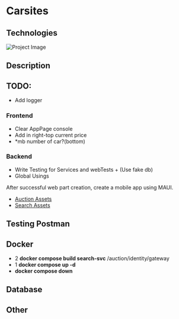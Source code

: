 # Carsites
<!--
[![license](https://img.shields.io/github/license/dj-nitehawk/FastEndpoints?color=blue&label=license&logo=Github&style=flat-square)](https://github.com/dj-nitehawk/FastEndpoints/blob/master/README.md) 
[![nuget](https://img.shields.io/nuget/v/FastEndpoints?label=version&logo=NuGet&style=flat-square)](https://www.nuget.org/packages/FastEndpoints) 
[![tests](https://img.shields.io/azure-devops/tests/RyanGunner/FastEndpoints/7?color=blue&label=tests&logo=Azure%20DevOps&style=flat-square)](https://dev.azure.com/RyanGunner/FastEndpoints/_build/latest?definitionId=7) 
[![nuget](https://img.shields.io/nuget/dt/FastEndpoints?color=blue&label=downloads&logo=NuGet&style=flat-square)](https://www.nuget.org/packages/FastEndpoints) 
[![discord](https://img.shields.io/discord/933662816458645504?color=blue&label=discord&logo=discord&logoColor=white&style=flat-square)](https://discord.gg/ARGPxTukpr)-->

## Technologies

![Project Image](https://github.com/davidkoo1/Carsites/assets/57301498/e64cd63b-5f11-425e-a58c-e909e2f7aa18)

## Description



## TODO:
- Add logger
### Frontend
- Clear AppPage console
- Add in right-top current price
- *mb number of car?(bottom)

### Backend
- Write Testing for Services and webTests + (Use fake db)
- Global Usings

After successful web part creation, create a mobile app using MAUI.

- [Auction Assets](src/AuctionService/AuctionsItems)
- [Search Assets](src/SearchService/SearchItems)

## Testing Postman

## Docker
- 2 **docker compose build search-svc** /auction/identity/gateway
- 1 **docker compose up -d**
- **docker compose down**

## Database

## Other
